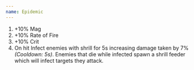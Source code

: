 ```yaml
---
name: Epidemic
---
```


1. +10% Mag
2. +10% Rate of Fire
3. +10% Crit
4. On hit Infect enemies with shrill for 5s increasing damage taken by 7% *(Cooldown: 5s)*. Enemies that die while infected spawn a shrill feeder which will infect targets they attack.
